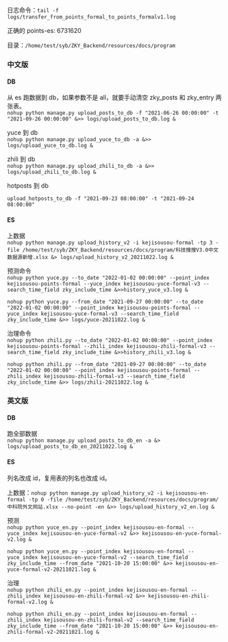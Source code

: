 
日志命令：`tail -f logs/transfer_from_points_formal_to_points_formalv1.log`  

正确的 points-es: 6731620  

目录：`/home/test/syb/ZKY_Backend/resources/docs/program`  

### 中文版  

#### DB  

从 es 跑数据到 db，如果参数不是 all，就要手动清空 zky_posts 和 zky_entry 两张表。  
`nohup python manage.py upload_posts_to_db -f "2021-06-26 00:00:00" -t "2021-09-26 00:00:00" &>> logs/upload_posts_to_db.log &`  

yuce 到 db  
`nohup python manage.py upload_yuce_to_db -a &>> logs/upload_yuce_to_db.log &`  

zhili 到 db  
`nohup python manage.py upload_zhili_to_db -a &>> logs/upload_zhili_to_db.log &`  

hotposts 到 db  

`upload_hotposts_to_db -f "2021-09-23 08:00:00" -t "2021-09-24 08:00:00"`  

#### ES  

上数据  
`nohup python manage.py upload_history_v2 -i kejisousou-formal -tp 3 -file /home/test/syb/ZKY_Backend/resources/docs/program/科技搜搜V3.0中文数据源新增.xlsx &> logs/upload_history_v2_20211022.log &`  

预测命令  
`nohup python yuce.py --to_date "2022-01-02 00:00:00" --point_index kejisousou-points-formal --yuce_index kejisousou-yuce-formal-v3 --search_time_field zky_include_time &>>history_yuce_v3.log &`  

`nohup python yuce.py --from_date "2021-09-27 00:00:00" --to_date "2022-01-02 00:00:00" --point_index kejisousou-points-formal --yuce_index kejisousou-yuce-formal-v3 --search_time_field zky_include_time &>> logs/yuce-20211022.log &`

治理命令  
`nohup python zhili.py --to_date "2022-01-02 00:00:00" --point_index kejisousou-points-formal --zhili_index kejisousou-zhili-formal-v3 --search_time_field zky_include_time &>>history_zhili_v3.log &`  

`nohup python zhili.py --from_date "2021-09-27 00:00:00" --to_date "2022-01-02 00:00:00" --point_index kejisousou-points-formal --zhili_index kejisousou-zhili-formal-v3 --search_time_field zky_include_time &>> logs/zhili-20211022.log &`  

### 英文版  

#### DB  
跑全部数据  
`nohup python manage.py upload_posts_to_db_en -a &> logs/upload_posts_to_db_en_20211022.log &`  

#### ES  

列名改成 id，复用表的列名也改成 id。  

上数据：`nohup python manage.py upload_history_v2 -i kejisousou-en-formal -tp 0 -file /home/test/syb/ZKY_Backend/resources/docs/program/中科院外文网站.xlsx --no-point -en &>> logs/upload_history_v2_en.log &`  


预测  
`nohup python yuce_en.py --point_index kejisousou-en-formal --yuce_index kejisousou-en-yuce-formal-v2 &>> kejisousou-en-yuce-formal-v2.log &`  

`nohup python yuce_en.py --point_index kejisousou-en-formal --yuce_index kejisousou-en-yuce-formal-v2 --search_time_field zky_include_time --from_date "2021-10-20 15:00:00" &>> kejisousou-en-yuce-formal-v2-20211021.log &`  


治理  
`nohup python zhili_en.py --point_index kejisousou-en-formal --zhili_index kejisousou-en-zhili-formal-v2 &>> kejisousou-en-zhili-formal-v2.log &`  

`nohup python zhili_en.py --point_index kejisousou-en-formal --zhili_index kejisousou-en-zhili-formal-v2 --search_time_field zky_include_time --from_date "2021-10-20 15:00:00" &>> kejisousou-en-zhili-formal-v2-20211021.log &`  







